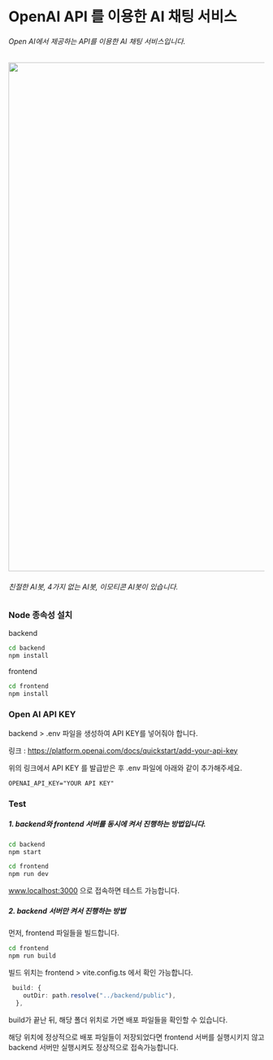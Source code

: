 # OpenAI API 를 이용한 AI 채팅 서비스

###### Open AI에서 제공하는 API를 이용한 AI 채팅 서비스입니다.
<img width="1000" src="https://user-images.githubusercontent.com/82563539/223348379-82e6525c-509b-4ffb-b87f-e844d9f6c221.gif"/>

###### 친절한 AI봇, 4가지 없는 AI봇, 이모티콘 AI봇이 있습니다.

### Node 종속성 설치
backend 

```Bash
cd backend
npm install
```

frontend

```Bash
cd frontend
npm install
```


### Open AI API KEY
backend > .env 파일을 생성하여 API KEY를 넣어줘야 합니다.

링크 : https://platform.openai.com/docs/quickstart/add-your-api-key

위의 링크에서 API KEY 를 발급받은 후 .env 파일에 아래와 같이 추가해주세요.

```OPENAI_API_KEY="YOUR API KEY"```


### Test

##### 1. backend와 frontend 서버를 동시에 켜서 진행하는 방법입니다.

```Bash
cd backend
npm start
```

```Bash
cd frontend
npm run dev
```

www.localhost:3000 으로 접속하면 테스트 가능합니다.




##### 2. backend 서버만 켜서 진행하는 방법

먼저, frontend 파일들을 빌드합니다.

```Bash
cd frontend
npm run build
```

빌드 위치는 frontend > vite.config.ts 에서 확인 가능합니다.

```Typescript
 build: {
    outDir: path.resolve("../backend/public"),
  },
```

build가 끝난 뒤, 해당 폴더 위치로 가면 배포 파일들을 확인할 수 있습니다.

해당 위치에 정상적으로 배포 파일들이 저장되었다면 frontend 서버를 실행시키지 않고 backend 서버만 실행시켜도 정상적으로 접속가능합니다.
